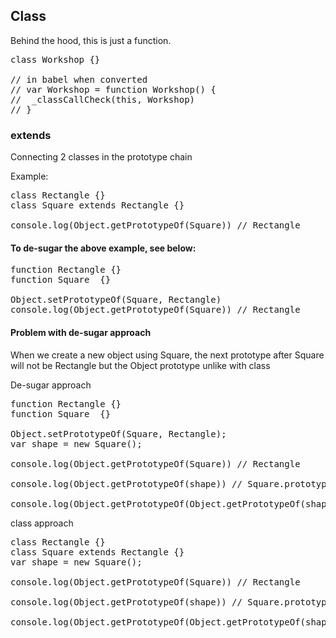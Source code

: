 ## Class

Behind the hood, this is just a function.

<pre>
class Workshop {}

// in babel when converted 
// var Workshop = function Workshop() {
//  _classCallCheck(this, Workshop)
// }
</pre>

### extends

Connecting 2 classes in the prototype chain

Example:

<pre>
class Rectangle {}
class Square extends Rectangle {}

console.log(Object.getPrototypeOf(Square)) // Rectangle
</pre>

#### To de-sugar the above example, see below:

<pre>
function Rectangle {}
function Square  {}

Object.setPrototypeOf(Square, Rectangle)
console.log(Object.getPrototypeOf(Square)) // Rectangle
</pre>

#### Problem with de-sugar approach

When we create a new object using Square, the next prototype after Square will not be Rectangle but the Object prototype unlike with class

De-sugar approach

<pre>
function Rectangle {}
function Square  {}

Object.setPrototypeOf(Square, Rectangle);
var shape = new Square();

console.log(Object.getPrototypeOf(Square)) // Rectangle

console.log(Object.getPrototypeOf(shape)) // Square.prototype

console.log(Object.getPrototypeOf(Object.getPrototypeOf(shape))) // Object.prototype
</pre>

class approach

<pre>
class Rectangle {}
class Square extends Rectangle {}
var shape = new Square();

console.log(Object.getPrototypeOf(Square)) // Rectangle

console.log(Object.getPrototypeOf(shape)) // Square.prototype

console.log(Object.getPrototypeOf(Object.getPrototypeOf(shape))) // Rectangle.prototype
</pre>
